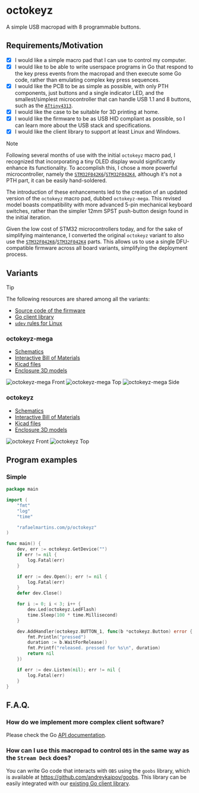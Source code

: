 # octokeyz

A simple USB macropad with 8 programmable buttons.


## Requirements/Motivation

- [x] I would like a simple macro pad that I can use to control my computer.
- [x] I would like to be able to write userspace programs in Go that respond to the key press events from the macropad and then execute some Go code, rather than emulating complex key press sequences.
- [x] I would like the PCB to be as simple as possible, with only PTH components, just buttons and a single indicator LED, and the smallest/simplest microcontroller that can handle USB 1.1 and 8 buttons, such as the [`ATtiny4313`](https://www.microchip.com/en-us/product/attiny4313).
- [x] I would like the case to be suitable for 3D printing at home.
- [x] I would like the firmware to be as USB HID compliant as possible, so I can learn more about the USB stack and specifications.
- [x] I would like the client library to support at least Linux and Windows.

> [!NOTE]
> Following several months of use with the initial `octokeyz` macro pad, I recognized that incorporating a tiny OLED display would significantly enhance its functionality. To accomplish this, I chose a more powerful microcontroller, namely the [`STM32F042K6`](https://www.st.com/en/microcontrollers-microprocessors/stm32f042k6.html)/[`STM32F042K4`](https://www.st.com/en/microcontrollers-microprocessors/stm32f042k4.html), although it's not a PTH part, it can be easily hand-soldered.
>
> The introduction of these enhancements led to the creation of an updated version of the `octokeyz` macro pad, dubbed `octokeyz-mega`. This revised model boasts compatibility with more advanced 5-pin mechanical keyboard switches, rather than the simpler 12mm SPST push-button design found in the initial iteration.
>
> Given the low cost of STM32 microcontrollers today, and for the sake of simplifying maintenance, I converted the original `octokeyz` variant to also use the [`STM32F042K6`](https://www.st.com/en/microcontrollers-microprocessors/stm32f042k6.html)/[`STM32F042K4`](https://www.st.com/en/microcontrollers-microprocessors/stm32f042k4.html) parts. This allows us to use a single DFU-compatible firmware across all board variants, simplifying the deployment process.


## Variants

> [!TIP]
> The following resources are shared among all the variants:
>
> - [Source code of the firmware](./firmware/)
> - [Go client library](./go/octokeyz/)
> - [`udev` rules for Linux](./share/udev/)


### octokeyz-mega

- [Schematics](./pcb/octokeyz-mega/octokeyz-mega.pdf)
- [Interactive Bill of Materials](https://rafaelmartins.github.io/octokeyz/ibom/octokeyz-mega.html)
- [Kicad files](./pcb/octokeyz-mega/)
- [Enclosure 3D models](./3d-models/octokeyz-mega/)

![octokeyz-mega Front](./share/images/octokeyz-mega/front.jpg)
![octokeyz-mega Top](./share/images/octokeyz-mega/top.jpg)
![octokeyz-mega Side](./share/images/octokeyz-mega/side.jpg)


### octokeyz

- [Schematics](./pcb/octokeyz/octokeyz.pdf)
- [Interactive Bill of Materials](https://rafaelmartins.github.io/octokeyz/ibom/octokeyz.html)
- [Kicad files](./pcb/octokeyz/)
- [Enclosure 3D models](./3d-models/octokeyz/)

![octokeyz Front](./share/images/octokeyz/front.jpg)
![octokeyz Top](./share/images/octokeyz/top.jpg)


## Program examples

### Simple

```go
package main

import (
	"fmt"
	"log"
	"time"

	"rafaelmartins.com/p/octokeyz"
)

func main() {
	dev, err := octokeyz.GetDevice("")
	if err != nil {
		log.Fatal(err)
	}

	if err := dev.Open(); err != nil {
		log.Fatal(err)
	}
	defer dev.Close()

	for i := 0; i < 3; i++ {
		dev.Led(octokeyz.LedFlash)
		time.Sleep(100 * time.Millisecond)
	}

	dev.AddHandler(octokeyz.BUTTON_1, func(b *octokeyz.Button) error {
		fmt.Println("pressed")
		duration := b.WaitForRelease()
		fmt.Printf("released. pressed for %s\n", duration)
		return nil
	})

	if err := dev.Listen(nil); err != nil {
		log.Fatal(err)
	}
}
```


## F.A.Q.

### How do we implement more complex client software?

Please check the Go [API documentation](https://pkg.go.dev/rafaelmartins.com/p/octokeyz).

### How can I use this macropad to control `OBS` in the same way as the `Stream Deck` does?

You can write Go code that interacts with `OBS` using the `goobs` library, which is available at https://github.com/andreykaipov/goobs. This library can be easily integrated with our [existing Go client library](./go/octokeyz/).
